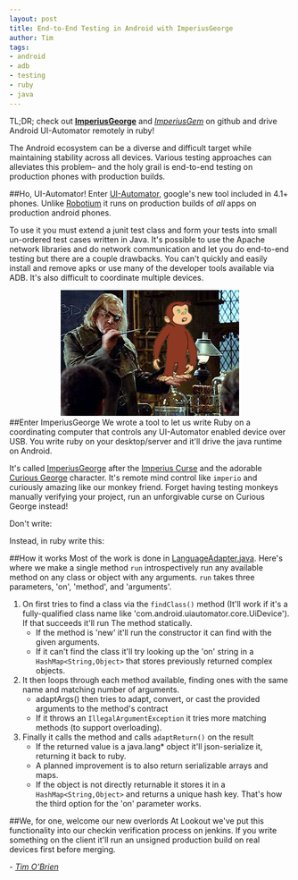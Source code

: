 ```yaml
---
layout: post
title: End-to-End Testing in Android with ImperiusGeorge
author: Tim
tags:
- android
- adb
- testing
- ruby
- java
---
```


TL;DR; check out **[ImperiusGeorge](https://github.com/lookout/ImperiusGeorge/)**
and *[ImperiusGem](https://github.com/lookout/ImperiusGem/)* on github and drive
Android UI-Automator remotely in ruby!

The Android ecosystem can be a diverse and difficult target while maintaining stability
across all devices. Various testing approaches can alleviates this problem– and the holy
grail is end-to-end testing on production phones with production builds.

##Ho, UI-Automator!
Enter [UI-Automator](http://developer.android.com/tools/help/uiautomator/index.html),
google's new tool included in 4.1+ phones. Unlike [Robotium](https://code.google.com/p/robotium/)
it runs on production builds of *all* apps on production android phones.

To use it you must extend a junit test class and form your tests into small un-ordered test
cases written in Java. It's possible to use the Apache network libraries and do network
communication and let you do end-to-end testing but there are a couple drawbacks. You can't
quickly and easily install and remove apks or use many of the developer tools available via
ADB. It's also difficult to coordinate multiple devices.

<div style="text-align:center"><img src="/images/post-images/imperius-george/george.jpg" alt="funny logo" /></div>
##Enter ImperiusGeorge
We wrote a tool to let us write Ruby on a coordinating computer that controls any UI-Automator
enabled device over USB. You write ruby on your desktop/server and it'll drive the java runtime
on Android.

It's called [ImperiusGeorge](https://github.com/lookout/ImperiusGeorge/) after the [Imperius Curse](http://harrypotter.wikia.com/wiki/Imperius_Curse)
and the adorable [Curious George](http://pbskids.org/curiousgeorge/) character. It's remote mind control
like `imperio` and curiously amazing like our monkey friend. Forget having testing monkeys manually
verifying your project, run an unforgivable curse on Curious George instead!

Don't write:

<script src="https://gist.github.com/t413/769326b5c260fc6f1c1f.js" type="text/javascript"> </script>

Instead, in ruby write this:
<script src="https://gist.github.com/t413/91816cb4c8bf86376b3d.js" type="text/javascript"> </script>

##How it works
Most of the work is done in [LanguageAdapter.java](https://github.com/lookout/ImperiusGeorge/blob/master/src/imperiusgeorge/backend/LanguageAdapter.java).
Here's where we make a single method `run` introspectively run any available method on any
class or object with any arguments. `run` takes three parameters, 'on', 'method', and 'arguments'.

1. On first tries to find a class via the `findClass()` method (It'll work if it's a fully-qualified
    class name like 'com.android.uiautomator.core.UiDevice'). If that succeeds it'll run The method statically.
    * If the method is 'new' it'll run the constructor it can find with the given arguments.
    * If it can't find the class it'll try looking up the 'on' string in a `HashMap<String,Object>` that
        stores previously returned complex objects.
2. It then loops through each method available, finding ones with the same name and matching number of arguments.
    * adaptArgs() then tries to adapt, convert, or cast the provided arguments to the method's contract
    * If it throws an `IllegalArgumentException` it tries more matching methods (to support overloading).
3. Finally it calls the method and calls `adaptReturn()` on the result
    * If the returned value is a java.lang* object it'll json-serialize it, returning it back to ruby.
    * A planned improvement is to also return serializable arrays and maps.
    * If the object is not directly returnable it stores it in a `HashMap<String,Object>` and returns a
        unique hash key. That's how the third option for the 'on' parameter works.


##We, for one, welcome our new overlords
At Lookout we've put this functionality into our checkin verification process on jenkins.
If you write something on the client it'll run an unsigned production build on real devices first
before merging.

*- [Tim O'Brien](https://github.com/t413)*
